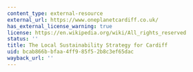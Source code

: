 ```yaml
---
content_type: external-resource
external_url: https://www.oneplanetcardiff.co.uk/
has_external_license_warning: true
license: https://en.wikipedia.org/wiki/All_rights_reserved
status: ''
title: The Local Sustainability Strategy for Cardiff
uid: bcab866b-bfaa-4ff9-85f5-2b8c3ef65dac
wayback_url: ''
---
```

